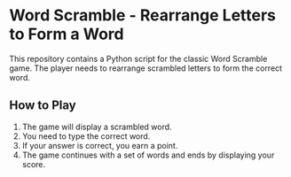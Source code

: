 # Word Scramble - Rearrange Letters to Form a Word

This repository contains a Python script for the classic Word Scramble game. The player needs to rearrange scrambled letters to form the correct word.

## How to Play

1. The game will display a scrambled word.
2. You need to type the correct word.
3. If your answer is correct, you earn a point.
4. The game continues with a set of words and ends by displaying your score.
